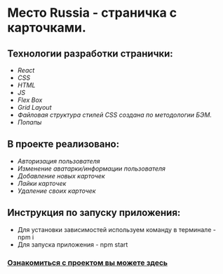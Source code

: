 # **Место Russia - страничка с карточками.**

## **Технологии разработки странички:**
* _React_
* _СSS_
* _HTML_
* _JS_
* _Flex Box_
* _Grid Layout_
* _Файловая структура стилей CSS создана по методологии БЭМ._
* _Попапы_

## **В проекте реализовано:**
* _Авторизация пользователя_
* _Изменение аватарки/информации пользователя_
* _Добавление новых карточек_
* _Лайки карточек_
* _Удаление своих карточек_

## **Инструкция по запуску приложения:**
* Для установки зависимостей используем команду в терминале - npm i
* Для запуска приложения - npm start

### **[Ознакомиться с проектом вы можете здесь](https://amelin.mesto.nomoredomains.icu/)**